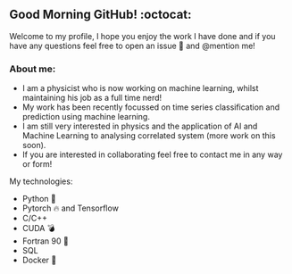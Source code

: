 ## Good Morning GitHub! :octocat:

Welcome to my profile, I hope you enjoy the work I have done and if you have any questions feel free to open an issue 🤔 and @mention me!

### About me:

- I am a physicist who is now working on machine learning, whilst maintaining his job as a full time nerd!
- My work has been recently focussed on time series classification and prediction using machine learning.
- I am still very interested in physics and the application of AI and Machine Learning to analysing correlated system (more work on this soon).
- If you are interested in collaborating feel free to contact me in any way or form!

My technologies:
- Python :snake:
- Pytorch :fire: and Tensorflow
- C/C++
- CUDA :bomb:
- Fortran 90 :space_invader:
- SQL
- Docker :whale2:

<!--
**gmguarino/gmguarino** is a ✨ _special_ ✨ repository because its `README.md` (this file) appears on your GitHub profile.




Here are some ideas to get you started:

- 🔭 I’m currently working on ...
- 🌱 I’m currently learning ...
- 👯 I’m looking to collaborate on ...
- 🤔 I’m looking for help with ...
- 💬 Ask me about ...
- 📫 How to reach me: ...
- 😄 Pronouns: ...
- ⚡ Fun fact: ...
-->
